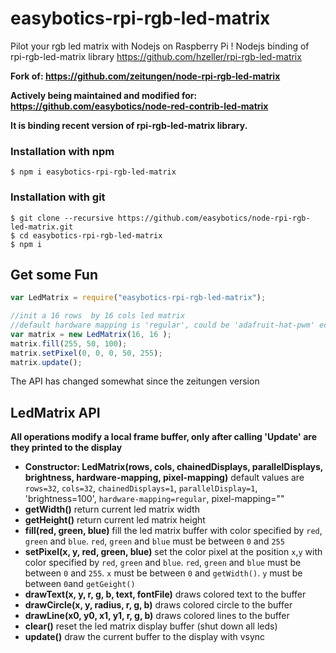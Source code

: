 # easybotics-rpi-rgb-led-matrix
Pilot your rgb led matrix with Nodejs on Raspberry Pi ! Nodejs binding of rpi-rgb-led-matrix library https://github.com/hzeller/rpi-rgb-led-matrix


**Fork of: https://github.com/zeitungen/node-rpi-rgb-led-matrix**

**Actively being maintained and modified for: https://github.com/easybotics/node-red-contrib-led-matrix**

**It is binding recent version of rpi-rgb-led-matrix library.**


### Installation with npm
```
$ npm i easybotics-rpi-rgb-led-matrix
```

### Installation with git

```
$ git clone --recursive https://github.com/easybotics/node-rpi-rgb-led-matrix.git
$ cd easybotics-rpi-rgb-led-matrix
$ npm i
```

## Get some Fun

```js
var LedMatrix = require("easybotics-rpi-rgb-led-matrix");

//init a 16 rows  by 16 cols led matrix
//default hardware mapping is 'regular', could be 'adafruit-hat-pwm' ect
var matrix = new LedMatrix(16, 16 );
matrix.fill(255, 50, 100);
matrix.setPixel(0, 0, 0, 50, 255);
matrix.update();
```

The API has changed somewhat since the zeitungen version
## LedMatrix API

**All operations modify a local frame buffer, only after calling 'Update' are they printed to the display**

* **Constructor: LedMatrix(rows, cols,  chainedDisplays, parallelDisplays, brightness,  hardware-mapping, pixel-mapping)**
  default values are `rows=32`, `cols=32`,  `chainedDisplays=1`, `parallelDisplay=1`, 'brightness=100', `hardware-mapping=regular`, pixel-mapping=""
* **getWidth()** return current led matrix width
* **getHeight()** return current led matrix height
* **fill(red, green, blue)** fill the led matrix buffer with color specified
  by `red`, `green` and `blue`. `red`, `green` and `blue` must be between `0` and `255`
* **setPixel(x, y, red, green, blue)** set the color pixel at the position `x`,`y`
  with color specified by `red`, `green` and `blue`. `red`, `green` and `blue` must be
  between `0` and `255`. `x` must be between `0` and `getWidth()`. `y` must be between
  `0`and `getGeight()`
* **drawText(x, y, r, g, b, text, fontFile)** draws colored text to the buffer
* **drawCircle(x, y, radius, r, g, b)** draws colored circle to the buffer
* **drawLine(x0, y0, x1, y1, r, g, b)** draws colored lines to the buffer
* **clear()** reset the led matrix display buffer (shut down all leds)
* **update()** draw the current buffer to the display with vsync
